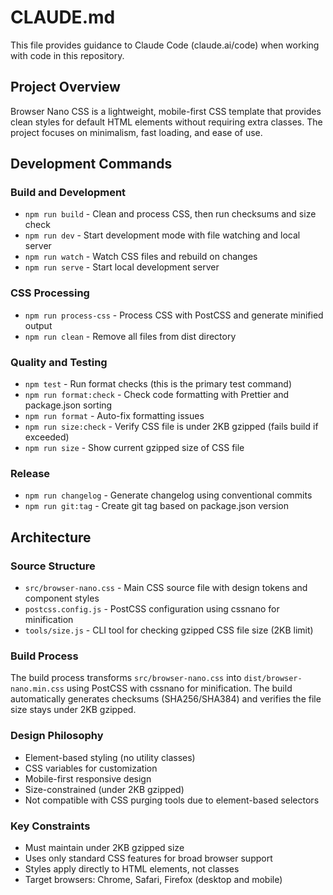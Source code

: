 # CLAUDE.md

This file provides guidance to Claude Code (claude.ai/code) when working with code in this repository.

## Project Overview

Browser Nano CSS is a lightweight, mobile-first CSS template that provides clean styles for default HTML elements without requiring extra classes. The project focuses on minimalism, fast loading, and ease of use.

## Development Commands

### Build and Development
- `npm run build` - Clean and process CSS, then run checksums and size check
- `npm run dev` - Start development mode with file watching and local server
- `npm run watch` - Watch CSS files and rebuild on changes
- `npm run serve` - Start local development server

### CSS Processing
- `npm run process-css` - Process CSS with PostCSS and generate minified output
- `npm run clean` - Remove all files from dist directory

### Quality and Testing
- `npm test` - Run format checks (this is the primary test command)
- `npm run format:check` - Check code formatting with Prettier and package.json sorting
- `npm run format` - Auto-fix formatting issues
- `npm run size:check` - Verify CSS file is under 2KB gzipped (fails build if exceeded)
- `npm run size` - Show current gzipped size of CSS file

### Release
- `npm run changelog` - Generate changelog using conventional commits
- `npm run git:tag` - Create git tag based on package.json version

## Architecture

### Source Structure
- `src/browser-nano.css` - Main CSS source file with design tokens and component styles
- `postcss.config.js` - PostCSS configuration using cssnano for minification
- `tools/size.js` - CLI tool for checking gzipped CSS file size (2KB limit)

### Build Process
The build process transforms `src/browser-nano.css` into `dist/browser-nano.min.css` using PostCSS with cssnano for minification. The build automatically generates checksums (SHA256/SHA384) and verifies the file size stays under 2KB gzipped.

### Design Philosophy
- Element-based styling (no utility classes)
- CSS variables for customization
- Mobile-first responsive design
- Size-constrained (under 2KB gzipped)
- Not compatible with CSS purging tools due to element-based selectors

### Key Constraints
- Must maintain under 2KB gzipped size
- Uses only standard CSS features for broad browser support
- Styles apply directly to HTML elements, not classes
- Target browsers: Chrome, Safari, Firefox (desktop and mobile)